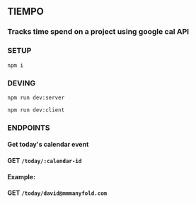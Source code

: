 ## TIEMPO

### Tracks time spend on a project using google cal API

### SETUP

`npm i`

### DEVING

`npm run dev:server`

`npm run dev:client`


### ENDPOINTS

#### Get today's calendar event
#### GET `/today/:calendar-id`

#### Example:
#### GET `/today/david@mmmanyfold.com`
